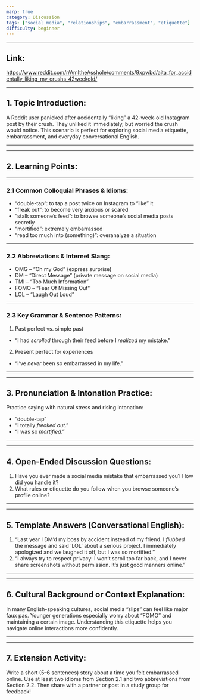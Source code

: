 ```yaml
---
marp: true
category: Discussion
tags: ["social media", "relationships", "embarrassment", "etiquette"]
difficulty: beginner
---
```


---

## Link:
https://www.reddit.com/r/AmItheAsshole/comments/9xpwbd/aita_for_accidentally_liking_my_crushs_42weekold/

---

## 1. Topic Introduction:
A Reddit user panicked after accidentally “liking” a 42-week-old Instagram post by their crush. They unliked it immediately, but worried the crush would notice. This scenario is perfect for exploring social media etiquette, embarrassment, and everyday conversational English.

---

---

## 2. Learning Points:

---

### 2.1 Common Colloquial Phrases & Idioms:
- “double-tap”: to tap a post twice on Instagram to “like” it
- “freak out”: to become very anxious or scared
- “stalk someone’s feed”: to browse someone’s social media posts secretly
- “mortified”: extremely embarrassed
- “read too much into (something)”: overanalyze a situation

---

### 2.2 Abbreviations & Internet Slang:
- OMG – “Oh my God” (express surprise)
- DM – “Direct Message” (private message on social media)
- TMI – “Too Much Information”
- FOMO – “Fear Of Missing Out”
- LOL – “Laugh Out Loud”

---

### 2.3 Key Grammar & Sentence Patterns:
1. Past perfect vs. simple past
- “I had *scrolled* through their feed before I *realized* my mistake.”
2. Present perfect for experiences
- “I’ve *never* been so embarrassed in my life.”

---

---

## 3. Pronunciation & Intonation Practice:
Practice saying with natural stress and rising intonation:

- “double-tap”
- “I totally *freaked out*.”
- “I was so *mortified*.”
---

---

## 4. Open-Ended Discussion Questions:
1. Have you ever made a social media mistake that embarrassed you? How did you handle it?
2. What rules or etiquette do you follow when you browse someone’s profile online?

---

---

## 5. Template Answers (Conversational English):
1. “Last year I DM’d my boss by accident instead of my friend. I *flubbed* the message and said ‘LOL’ about a serious project. I immediately apologized and we laughed it off, but I was so mortified.”
2. “I always try to respect privacy: I won’t scroll too far back, and I never share screenshots without permission. It’s just good manners online.”

---

---

## 6. Cultural Background or Context Explanation:
In many English-speaking cultures, social media “slips” can feel like major faux pas. Younger generations especially worry about “FOMO” and maintaining a certain image. Understanding this etiquette helps you navigate online interactions more confidently.

---

---

## 7. Extension Activity:
Write a short (5–6 sentences) story about a time you felt embarrassed online. Use at least two idioms from Section 2.1 and two abbreviations from Section 2.2. Then share with a partner or post in a study group for feedback!